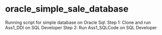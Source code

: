# oracle_simple_sale_database
Running script for simple database on Oracle Sql. 
Step 1: Clone and run Ass1_DDl on SQL Developer
Step 2: Run Ass1_SQLCode on SQL Developer

